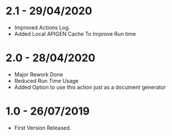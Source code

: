 # 2.1 - 29/04/2020
* Improved Actions Log.
* Added Local APIGEN Cache To Improve Run time

# 2.0 - 28/04/2020
* Major Rework Done
* Reduced Run Time Usage
* Added Option to use this action just as a document generator

# 1.0 - 26/07/2019
* First Version Released.